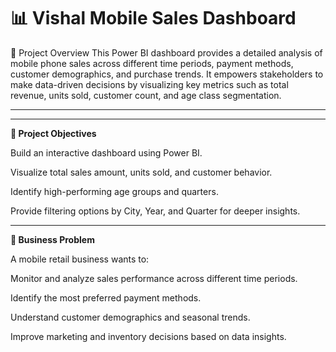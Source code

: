 # 📊 Vishal Mobile Sales Dashboard


🚀 Project Overview
This Power BI dashboard provides a detailed analysis of mobile phone sales across different time periods, payment methods, customer demographics, and purchase trends. It empowers stakeholders to make data-driven decisions by visualizing key metrics such as total revenue, units sold, customer count, and age class segmentation.

---



---

**🎯 Project Objectives**

Build an interactive dashboard using Power BI.

Visualize total sales amount, units sold, and customer behavior.

Identify high-performing age groups and quarters.

Provide filtering options by City, Year, and Quarter for deeper insights.

---

**🧠 Business Problem**

A mobile retail business wants to:

Monitor and analyze sales performance across different time periods.

Identify the most preferred payment methods.

Understand customer demographics and seasonal trends.

Improve marketing and inventory decisions based on data insights.
